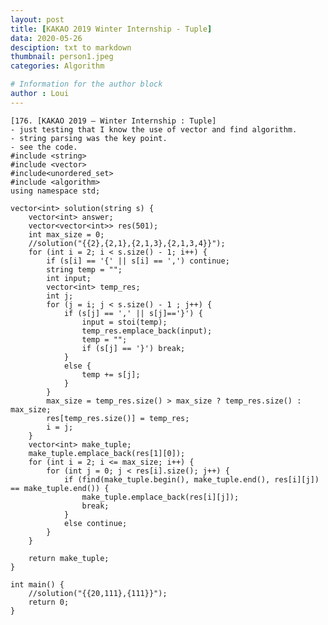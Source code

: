 ```yaml
---
layout: post
title: [KAKAO 2019 Winter Internship - Tuple]
data: 2020-05-26
desciption: txt to markdown
thumbnail: person1.jpeg
categories: Algorithm

# Information for the author block
author : Loui
---
```


	﻿[176. [KAKAO 2019 – Winter Internship : Tuple]
	- just testing that I know the use of vector and find algorithm.
	- string parsing was the key point. 
	- see the code.
	#include <string>
	#include <vector>
	#include<unordered_set>
	#include <algorithm>
	using namespace std;
	
	vector<int> solution(string s) {
		vector<int> answer;
		vector<vector<int>> res(501);
		int max_size = 0;
		//solution("{{2},{2,1},{2,1,3},{2,1,3,4}}");
		for (int i = 2; i < s.size() - 1; i++) {
			if (s[i] == '{' || s[i] == ',') continue;
			string temp = "";
			int input;
			vector<int> temp_res;
			int j;
			for (j = i; j < s.size() - 1 ; j++) {
				if (s[j] == ',' || s[j]=='}') {
					input = stoi(temp);
					temp_res.emplace_back(input);
					temp = "";
					if (s[j] == '}') break;
				}
				else {
					temp += s[j];
				}
			}
			max_size = temp_res.size() > max_size ? temp_res.size() : max_size;
			res[temp_res.size()] = temp_res;
			i = j;
		}
		vector<int> make_tuple;
		make_tuple.emplace_back(res[1][0]);
		for (int i = 2; i <= max_size; i++) {
			for (int j = 0; j < res[i].size(); j++) {
				if (find(make_tuple.begin(), make_tuple.end(), res[i][j]) == make_tuple.end()) {
					make_tuple.emplace_back(res[i][j]);
					break;
				}
				else continue;
			}
		}
	
		return make_tuple;
	}
	
	int main() {
		//solution("{{20,111},{111}}");
		return 0;
	}
	
	
